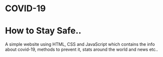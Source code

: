 # COVID-19
# How to Stay Safe..

A simple website using HTML, CSS and JavaScript which contains the info about covid-19, methods to prevent it, stats around the world and news etc..
